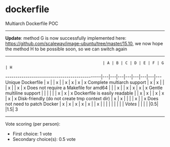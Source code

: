# dockerfile
Multiarch Dockerfile POC

---

**Update**: method G is now successfully implemented here: https://github.com/scaleway/image-ubuntu/tree/master/15.10, we now hope the method H to be possible soon, so we can switch again

---

                                               | A | B | C | D | E | F | G | H
-----------------------------------------------|---|---|---|---|---|---|---|---
Unique Dockerfile                              | x |   | x |   | x | x | x | x
Complete multiarch support                     | x | x |   |   | x |   | x | x
Does not require a Makefile for amd64          |   |   | x |   | x | x | x | x
Gentle multiline support                       |   |   |   |   |   | x | x | x
Dockerfile is easily readable                  |   | x | x |   | x | x | x | x
Disk-friendly (do not create tmp context dir)  | x | x |   |   |   | x |   | x
Does not need to patch Docker                  | x | x | x | x | x |   | x |
                                               |   |   |   |   |   |   |   |
*Votes*                                        |   |   |   |   |0.5|   |1.5| 3

---

Vote scoring (per person):
* First choice: 1 vote
* Secondary choice(s): 0.5 vote 
